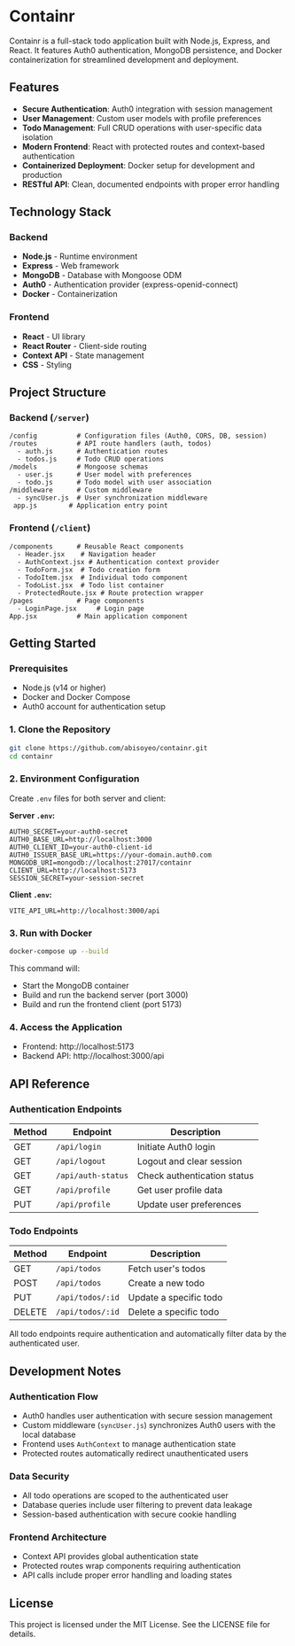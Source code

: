 # Containr

Containr is a full-stack todo application built with Node.js, Express, and React. It features Auth0 authentication, MongoDB persistence, and Docker containerization for streamlined development and deployment.

## Features

- **Secure Authentication**: Auth0 integration with session management
- **User Management**: Custom user models with profile preferences
- **Todo Management**: Full CRUD operations with user-specific data isolation
- **Modern Frontend**: React with protected routes and context-based authentication
- **Containerized Deployment**: Docker setup for development and production
- **RESTful API**: Clean, documented endpoints with proper error handling

## Technology Stack

### Backend

- **Node.js** - Runtime environment
- **Express** - Web framework
- **MongoDB** - Database with Mongoose ODM
- **Auth0** - Authentication provider (express-openid-connect)
- **Docker** - Containerization

### Frontend

- **React** - UI library
- **React Router** - Client-side routing
- **Context API** - State management
- **CSS** - Styling

## Project Structure

### Backend (`/server`)

```
/config          # Configuration files (Auth0, CORS, DB, session)
/routes          # API route handlers (auth, todos)
  - auth.js      # Authentication routes
  - todos.js     # Todo CRUD operations
/models          # Mongoose schemas
  - user.js      # User model with preferences
  - todo.js      # Todo model with user association
/middleware      # Custom middleware
  - syncUser.js  # User synchronization middleware
 app.js        # Application entry point
```

### Frontend (`/client`)

```
/components      # Reusable React components
  - Header.jsx    # Navigation header
  - AuthContext.jsx # Authentication context provider
  - TodoForm.jsx  # Todo creation form
  - TodoItem.jsx  # Individual todo component
  - TodoList.jsx  # Todo list container
  - ProtectedRoute.jsx # Route protection wrapper
/pages           # Page components
  - LoginPage.jsx     # Login page
App.jsx          # Main application component
```

## Getting Started

### Prerequisites

- Node.js (v14 or higher)
- Docker and Docker Compose
- Auth0 account for authentication setup

### 1. Clone the Repository

```bash
git clone https://github.com/abisoyeo/containr.git
cd containr
```

### 2. Environment Configuration

Create `.env` files for both server and client:

**Server `.env`:**

```env
AUTH0_SECRET=your-auth0-secret
AUTH0_BASE_URL=http://localhost:3000
AUTH0_CLIENT_ID=your-auth0-client-id
AUTH0_ISSUER_BASE_URL=https://your-domain.auth0.com
MONGODB_URI=mongodb://localhost:27017/containr
CLIENT_URL=http://localhost:5173
SESSION_SECRET=your-session-secret
```

**Client `.env`:**

```env
VITE_API_URL=http://localhost:3000/api
```

### 3. Run with Docker

```bash
docker-compose up --build
```

This command will:

- Start the MongoDB container
- Build and run the backend server (port 3000)
- Build and run the frontend client (port 5173)

### 4. Access the Application

- Frontend: http://localhost:5173
- Backend API: http://localhost:3000/api

## API Reference

### Authentication Endpoints

| Method | Endpoint           | Description                 |
| ------ | ------------------ | --------------------------- |
| GET    | `/api/login`       | Initiate Auth0 login        |
| GET    | `/api/logout`      | Logout and clear session    |
| GET    | `/api/auth-status` | Check authentication status |
| GET    | `/api/profile`     | Get user profile data       |
| PUT    | `/api/profile`     | Update user preferences     |

### Todo Endpoints

| Method | Endpoint         | Description            |
| ------ | ---------------- | ---------------------- |
| GET    | `/api/todos`     | Fetch user's todos     |
| POST   | `/api/todos`     | Create a new todo      |
| PUT    | `/api/todos/:id` | Update a specific todo |
| DELETE | `/api/todos/:id` | Delete a specific todo |

All todo endpoints require authentication and automatically filter data by the authenticated user.

## Development Notes

### Authentication Flow

- Auth0 handles user authentication with secure session management
- Custom middleware (`syncUser.js`) synchronizes Auth0 users with the local database
- Frontend uses `AuthContext` to manage authentication state
- Protected routes automatically redirect unauthenticated users

### Data Security

- All todo operations are scoped to the authenticated user
- Database queries include user filtering to prevent data leakage
- Session-based authentication with secure cookie handling

### Frontend Architecture

- Context API provides global authentication state
- Protected routes wrap components requiring authentication
- API calls include proper error handling and loading states

## License

This project is licensed under the MIT License. See the LICENSE file for details.
